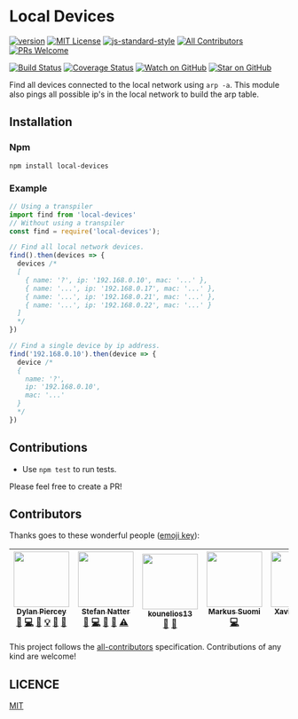 # Local Devices

[![version][version-badge]][package]
[![MIT License][license-badge]][licence]
[![js-standard-style](https://img.shields.io/badge/code%20style-standard-brightgreen.svg)](http://standardjs.com/)
[![All Contributors](https://img.shields.io/badge/all_contributors-4-orange.svg?style=flat-square)](#contributors)
[![PRs Welcome][prs-badge]][prs]

[![Build Status][build-badge]][build]
[![Coverage Status][coverage-badge]][coverage]
[![Watch on GitHub][github-watch-badge]][github-watch]
[![Star on GitHub][github-star-badge]][github-star]

Find all devices connected to the local network using `arp -a`.
This module also pings all possible ip's in the local network to build the arp table.

## Installation

### Npm

```console
npm install local-devices
```

### Example

```javascript
// Using a transpiler
import find from 'local-devices'
// Without using a transpiler
const find = require('local-devices');

// Find all local network devices.
find().then(devices => {
  devices /*
  [
    { name: '?', ip: '192.168.0.10', mac: '...' },
    { name: '...', ip: '192.168.0.17', mac: '...' },
    { name: '...', ip: '192.168.0.21', mac: '...' },
    { name: '...', ip: '192.168.0.22', mac: '...' }
  ]
  */
})

// Find a single device by ip address.
find('192.168.0.10').then(device => {
  device /*
  {
    name: '?',
    ip: '192.168.0.10',
    mac: '...'
  }
  */
})
```

## Contributions

* Use `npm test` to run tests.

Please feel free to create a PR!

## Contributors

Thanks goes to these wonderful people ([emoji key][emojis]):

<!-- ALL-CONTRIBUTORS-LIST:START -->
<!-- prettier-ignore -->
| [<img src="https://avatars.githubusercontent.com/u/4985201?v=3" width="100px;"/><br /><sub><b>Dylan Piercey</b></sub>](https://github.com/DylanPiercey)<br />[💬](#question-local-devices "Answering Questions") [💻](https://github.com/DylanPiercey/local-devices/commits?author=DylanPiercey "Code") [📖](https://github.com/DylanPiercey/local-devices/commits?author=DylanPiercey "Documentation") [💡](#ideas-planning-local-devices "Examples") [🤔](#ideas-planning-local-devices "Ideas & Planning") [👀](#review-local-devices "Reviewed Pull Requests") | [<img src="https://avatars.githubusercontent.com/u/1043668?v=3" width="100px;"/><br /><sub><b>Stefan Natter</b></sub>](https://github.com/natterstefan)<br />[🐛](https://github.com/DylanPiercey/local-devices/issues?q=author%3Anatterstefan "Bug Reports") [💻](https://github.com/DylanPiercey/local-devices/commits?author=natterstefan "Code") [📖](https://github.com/DylanPiercey/local-devices/commits?author=natterstefan "Documentation") [🤔](#ideas-planning-local-devices "Ideas & Planning") [⚠️](https://github.com/DylanPiercey/local-devices/commits?author=natterstefan "Tests") | [<img src="https://avatars.githubusercontent.com/u/11466138?v=3" width="100px;"/><br /><sub><b>kounelios13</b></sub>](https://github.com/kounelios13)<br />[🐛](https://github.com/DylanPiercey/local-devices/issues?q=author%3Anatterstefan "Bug Reports") [📖](https://github.com/DylanPiercey/local-devices/commits?author=kounelios13 "Documentation") | [<img src="https://avatars.githubusercontent.com/u/2037007?v=3" width="100px;"/><br /><sub><b>Markus Suomi</b></sub>](https://github.com/MarkusSuomi)<br />[💻](https://github.com/DylanPiercey/local-devices/commits?author=MarkusSuomi "Code") | [<img src="https://avatars.githubusercontent.com/u/214998?v=3" width="100px;"/><br /><sub><b>Xavier Martin</b></sub>](https://github.com/nolazybits)<br />[💻](https://github.com/DylanPiercey/local-devices/commits?author=nolazybits "Code") |
| :----------------------------------------------------------------------------------------------------------------------------------------------------------------------------------------------------------------------------------------------------------------------------------------------------------------------------------------------------------------------------------------------------------------------------------------------------------------------------------------------------------------------------------------------------------------: | :-------------------------------------------------------------------------------------------------------------------------------------------------------------------------------------------------------------------------------------------------------------------------------------------------------------------------------------------------------------------------------------------------------------------------------------------------------------------------------------------------------------------------------------------------------------------------------------------------: | :--------------------------------------------------------------------------------------------------------------------------------------------------------------------------------------------------------------------------------------------------------------------------------------------------------------------------------------------------------: | :----------------------------------------------------------------------------------------------------------------------------------------------------------------------------------------------------------------------------------------------: | :--------------------------------------------------------------------------------------------------------------------------------------------------------------------------------------------------------------------------------------------: |
<!-- ALL-CONTRIBUTORS-LIST:END -->

This project follows the [all-contributors][all-contributors] specification.
Contributions of any kind are welcome!

## LICENCE

[MIT](LICENCE)

[package]: https://www.npmjs.com/package/local-devices
[licence]: https://github.com/DylanPiercey/local-devices/blob/master/LICENCE
[prs]: http://makeapullrequest.com
[github-watch]: https://github.com/DylanPiercey/local-devices/watchers
[github-star]: https://github.com/DylanPiercey/local-devices/stargazers
[github-watch-badge]: https://img.shields.io/github/watchers/DylanPiercey/local-devices.svg?style=social
[github-star-badge]: https://img.shields.io/github/stars/DylanPiercey/local-devices.svg?style=social
[version-badge]: https://img.shields.io/npm/v/local-devices.svg?style=flat-square
[license-badge]: https://img.shields.io/npm/l/local-devices.svg?style=flat-square
[prs-badge]: https://img.shields.io/badge/PRs-welcome-brightgreen.svg?style=flat-square
[emojis]: https://github.com/kentcdodds/all-contributors#emoji-key
[all-contributors]: https://github.com/kentcdodds/all-contributors

<!-- Currently attached to natterstefan's account -->
[build-badge]: https://api.travis-ci.org/natterstefan/local-devices.svg?branch=master
[build]: https://travis-ci.org/natterstefan/local-devices
[coverage-badge]: https://coveralls.io/repos/github/natterstefan/local-devices/badge.svg?branch=master
[coverage]: https://coveralls.io/github/natterstefan/local-devices?branch=master